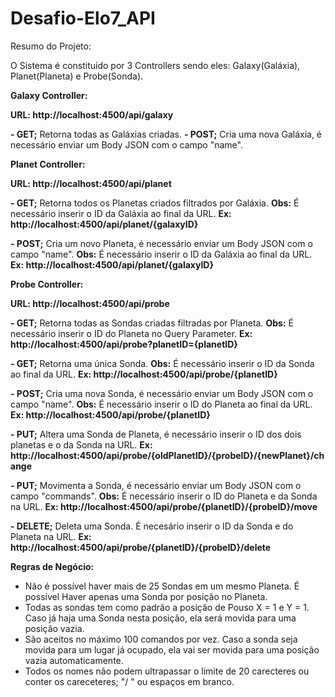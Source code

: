 # Desafio-Elo7_API

Resumo do Projeto:

O Sistema é constituído por 3 Controllers sendo eles: Galaxy(Galáxia), Planet(Planeta) e Probe(Sonda).

**Galaxy Controller:**

**URL: http://localhost:4500/api/galaxy**

**- GET;** Retorna todas as Galáxias criadas.
**- POST;** Cria uma nova Galáxia, é necessário enviar um Body JSON com o campo "name".

**Planet Controller:**

**URL: http://localhost:4500/api/planet**

**- GET;** Retorna todos os Planetas criados filtrados por Galáxia. 
**Obs:** É necessário inserir o ID da Galáxia ao final da URL.
**Ex: http://localhost:4500/api/planet/{galaxyID}**

**- POST;** Cria um novo Planeta, é necessário enviar um Body JSON com o campo "name".
**Obs:** É necessário inserir o ID da Galáxia ao final da URL.
**Ex: http://localhost:4500/api/planet/{galaxyID}**


**Probe Controller:**

**URL: http://localhost:4500/api/probe**

**- GET;** Retorna todas as Sondas criadas filtradas por Planeta. 
  **Obs:** É necessário inserir o ID do Planeta no Query Parameter.
  **Ex: http://localhost:4500/api/probe?planetID={planetID}**

**- GET;** Retorna uma única Sonda. 
  **Obs:** É necessário inserir o ID da Sonda ao final da URL.
  **Ex: http://localhost:4500/api/probe/{planetID}**

**- POST;** Cria uma nova Sonda, é necessário enviar um Body JSON com o campo "name".
  **Obs:** É necessário inserir o ID do Planeta ao final da URL.
  **Ex: http://localhost:4500/api/probe/{planetID}**


**- PUT;**  Altera uma Sonda de Planeta, é necessário inserir o ID dos dois planetas e o da Sonda na URL.
  **Ex: http://localhost:4500/api/probe/{oldPlanetID}/{probeID}/{newPlanet}/change**

**- PUT;**  Movimenta a Sonda, é necessário enviar um Body JSON com o campo "commands".
  **Obs:** É necessário inserir o ID do Planeta e da Sonda na URL.
  **Ex: http://localhost:4500/api/probe/{planetID}/{probeID}/move**

**- DELETE;** Deleta uma Sonda. É necesário inserir o ID da Sonda e do Planeta na URL.
  **Ex: http://localhost:4500/api/probe/{planetID}/{probeID}/delete**

**Regras de Negócio:**

- Não é possível haver mais de 25 Sondas em um mesmo Planeta. É possível Haver apenas uma Sonda por posição no Planeta.
- Todas as sondas tem como padrão a posição de Pouso X = 1 e Y = 1. Caso já haja uma Sonda nesta posição, ela será movida para uma posição vazia.
- São aceitos no máximo 100 comandos por vez. Caso a sonda seja movida para um lugar já ocupado, ela vai ser movida para uma posição vazia automaticamente.
- Todos os nomes não podem ultrapassar o limite de 20 carecteres ou conter os careceteres; "/ \" ou espaços em branco.
